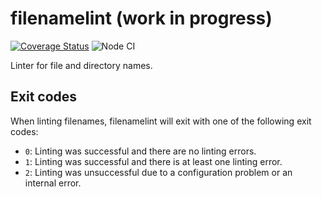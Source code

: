 # filenamelint (work in progress)


[![Coverage Status](https://coveralls.io/repos/github/bigsergey/filenamelint/badge.svg)](https://coveralls.io/github/bigsergey/filenamelint)
![Node CI](https://github.com/bigsergey/filenamelint/workflows/Node%20CI/badge.svg)

Linter for file and directory names.

## Exit codes

When linting filenames, filenamelint will exit with one of the following exit codes:

* `0`: Linting was successful and there are no linting errors.
* `1`: Linting was successful and there is at least one linting error.
* `2`: Linting was unsuccessful due to a configuration problem or an internal error.
